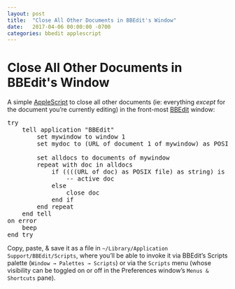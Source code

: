 ```yaml
---
layout: post
title:  "Close All Other Documents in BBEdit's Window"
date:   2017-04-06 00:00:00 -0700
categories: bbedit applescript
---
```


# Close All Other Documents in BBEdit's Window

A simple [AppleScript](https://developer.apple.com/library/content/documentation/AppleScript/Conceptual/AppleScriptX/AppleScriptX.html) to close all other documents (ie: everything *except* for the document you’re currently editing) in the front-most [BBEdit](http://www.barebones.com/products/bbedit/index.html) window:

<pre><span class="k">try</span>
    <span class="k">tell</span> <span class="nb">application</span> <span class="s2">&quot;BBEdit&quot;</span>
        <span class="k">set</span> <span class="nv">mywindow</span> <span class="k">to</span> <span class="na">window</span> <span class="mi">1</span>
        <span class="k">set</span> <span class="nv">mydoc</span> <span class="k">to</span> <span class="p">(</span><span class="nv">URL</span> <span class="k">of</span> <span class="na">document</span> <span class="mi">1</span> <span class="k">of</span> <span class="nv">mywindow</span><span class="p">)</span> <span class="k">as</span> <span class="nv">POSIX</span> <span class="nv">file</span>

        <span class="k">set</span> <span class="nv">alldocs</span> <span class="k">to</span> <span class="nb">documents</span> <span class="k">of</span> <span class="nv">mywindow</span>
        <span class="k">repeat</span> <span class="nv">with</span> <span class="nv">doc</span> <span class="k">in</span> <span class="nv">alldocs</span>
            <span class="k">if</span> <span class="p">((((</span><span class="nv">URL</span> <span class="k">of</span> <span class="nv">doc</span><span class="p">)</span> <span class="k">as</span> <span class="nv">POSIX</span> <span class="nv">file</span><span class="p">)</span> <span class="k">as </span><span class="nc">string</span><span class="p">)</span> <span class="ow">is equal</span> <span class="k">to</span> <span class="p">(</span><span class="nv">mydoc</span> <span class="k">as </span><span class="nc">string</span><span class="p">))</span> <span class="k">then</span>
                <span class="c">-- active doc</span>
            <span class="k">else</span>
                <span class="nb">close</span> <span class="nv">doc</span>
            <span class="k">end</span> <span class="k">if</span>
        <span class="k">end</span> <span class="k">repeat</span>
    <span class="k">end</span> <span class="k">tell</span>
<span class="k">on</span> <span class="k">error</span>
    <span class="nb">beep</span>
<span class="k">end</span> <span class="k">try</span></pre>

Copy, paste, & save it as a file in `~/Library/Application Support/BBEdit/Scripts`, where you’ll be able to invoke it via BBEdit’s Scripts palette (`Window → Palettes → Scripts`) or via the `Scripts` menu (whose visibility can be toggled on or off in the Preferences window’s `Menus & Shortcuts` pane).
